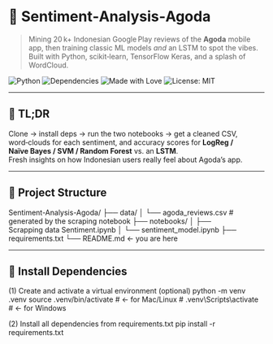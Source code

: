 # 🧳 Sentiment‑Analysis‑Agoda
> Mining 20 k+ Indonesian Google Play reviews of the **Agoda** mobile app, then training classic ML models *and* an LSTM to spot the vibes. Built with Python, scikit‑learn, TensorFlow Keras, and a splash of WordCloud.

![Python](https://img.shields.io/badge/python-3.10+-blue.svg)
![Dependencies](https://img.shields.io/badge/dependencies-pip--install--r--requirements.txt-yellow)
![Made with Love](https://img.shields.io/badge/made%20with-%F0%9F%92%96-red)
![License: MIT](https://img.shields.io/badge/License-MIT-yellow.svg)

---

## 🚀 TL;DR
Clone → install deps → run the two notebooks → get a cleaned CSV, word‑clouds for each sentiment, and accuracy scores for **LogReg / Naïve Bayes / SVM / Random Forest** vs. an **LSTM**.  
Fresh insights on how Indonesian users really feel about Agoda’s app.

---

## 📂 Project Structure
Sentiment-Analysis-Agoda/
├── data/
│ └── agoda_reviews.csv # generated by the scraping notebook
├── notebooks/
│ ├── Scrapping data Sentiment.ipynb
│ └── sentiment_model.ipynb
├── requirements.txt
└── README.md ← you are here

---

## 🔧 Install Dependencies
(1) Create and activate a virtual environment (optional)
python -m venv .venv
source .venv/bin/activate        # ← for Mac/Linux
\# .venv\Scripts\activate         # ← for Windows

(2) Install all dependencies from requirements.txt
pip install -r requirements.txt
